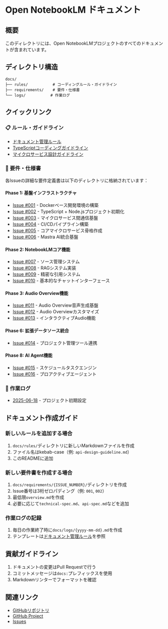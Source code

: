 # Open NotebookLM ドキュメント

## 概要
このディレクトリには、Open NotebookLMプロジェクトのすべてのドキュメントが含まれています。

## ディレクトリ構造

```
docs/
├── rules/           # コーディングルール・ガイドライン
├── requirements/    # 要件・仕様書
└── logs/           # 作業ログ
```

## クイックリンク

### 📋 ルール・ガイドライン
- [ドキュメント管理ルール](./rules/documentation-management.md)
- [TypeScriptコーディングガイドライン](./rules/typescript-coding-guideline.md)
- [マイクロサービス設計ガイドライン](./rules/microservice-design-guideline.md)

### 📝 要件・仕様書
各Issueの詳細な要件定義書は以下のディレクトリに格納されています：

#### Phase 1: 基盤インフラストラクチャ
- [Issue #001](./requirements/001/) - Dockerベース開発環境の構築
- [Issue #002](./requirements/002/) - TypeScript + Node.jsプロジェクト初期化
- [Issue #003](./requirements/003/) - マイクロサービス間通信基盤
- [Issue #004](./requirements/004/) - CI/CDパイプライン構築
- [Issue #005](./requirements/005/) - コアマイクロサービス骨格作成
- [Issue #006](./requirements/006/) - Mastra AI統合基盤

#### Phase 2: NotebookLMコア機能
- [Issue #007](./requirements/007/) - ソース管理システム
- [Issue #008](./requirements/008/) - RAGシステム実装
- [Issue #009](./requirements/009/) - 精密な引用システム
- [Issue #010](./requirements/010/) - 基本的なチャットインターフェース

#### Phase 3: Audio Overview機能
- [Issue #011](./requirements/011/) - Audio Overview音声生成基盤
- [Issue #012](./requirements/012/) - Audio Overviewカスタマイズ
- [Issue #013](./requirements/013/) - インタラクティブAudio機能

#### Phase 6: 拡張データソース統合
- [Issue #014](./requirements/014/) - プロジェクト管理ツール連携

#### Phase 8: AI Agent機能
- [Issue #015](./requirements/015/) - スケジュールタスクエンジン
- [Issue #016](./requirements/016/) - プロアクティブエージェント

### 📅 作業ログ
- [2025-06-18](./logs/2025-06-18.md) - プロジェクト初期設定

## ドキュメント作成ガイド

### 新しいルールを追加する場合
1. `docs/rules/`ディレクトリに新しいMarkdownファイルを作成
2. ファイル名はkebab-case（例: `api-design-guideline.md`）
3. このREADMEに追加

### 新しい要件書を作成する場合
1. `docs/requirements/{ISSUE_NUMBER}/`ディレクトリを作成
2. Issue番号は3桁ゼロパディング（例: `001`, `002`）
3. 最低限`overview.md`を作成
4. 必要に応じて`technical-spec.md`、`api-spec.md`などを追加

### 作業ログの記録
1. 毎日の作業終了時に`docs/logs/{yyyy-mm-dd}.md`を作成
2. テンプレートは[ドキュメント管理ルール](./rules/documentation-management.md)を参照

## 貢献ガイドライン
1. ドキュメントの変更はPull Requestで行う
2. コミットメッセージは`docs:`プレフィックスを使用
3. Markdownリンターでフォーマットを確認

## 関連リンク
- [GitHubリポジトリ](https://github.com/umaidashi/open-notebooklm)
- [GitHub Project](https://github.com/umaidashi/open-notebooklm/projects)
- [Issues](https://github.com/umaidashi/open-notebooklm/issues)
